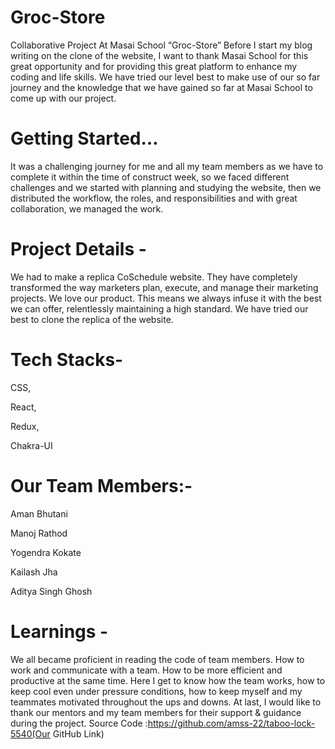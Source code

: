 # Groc-Store
Collaborative Project At Masai School “Groc-Store”
Before I start my blog writing on the clone of the website, I want to thank Masai School for this great opportunity and for providing this great platform to enhance my coding and life skills. We have tried our level best to make use of our so far journey and the knowledge that we have gained so far at Masai School to come up with our project.

# Getting Started…
It was a challenging journey for me and all my team members as we have to complete it within the time of construct week, so we faced different challenges and we started with planning and studying the website, then we distributed the workflow, the roles, and responsibilities and with great collaboration, we managed the work.

# Project Details -
We had to make a replica CoSchedule website. They have completely transformed the way marketers plan, execute, and manage their marketing projects. We love our product. This means we always infuse it with the best we can offer, relentlessly maintaining a high standard. We have tried our best to clone the replica of the website.

# Tech Stacks-
CSS,

React,

Redux,

Chakra-UI


# Our Team Members:-
Aman Bhutani

Manoj Rathod

Yogendra Kokate

Kailash Jha

Aditya Singh Ghosh


# Learnings -
We all became proficient in reading the code of team members. How to work and communicate with a team. How to be more efficient and productive at the same time. Here I get to know how the team works, how to keep cool even under pressure conditions, how to keep myself and my teammates motivated throughout the ups and downs. At last, I would like to thank our mentors and my team members for their support & guidance during the project. Source Code :https://github.com/amss-22/taboo-lock-5540(Our GitHub Link)
